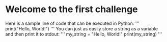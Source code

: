 # Welcome to the first challenge

Here is a sample line of code that can be executed in Python: 
'''
print("Hello, World!")
'''
You can just as easily store a string as a variable and then print it to stdout: 
'''
my_string = "Hello, World!"
print(my_string)
'''